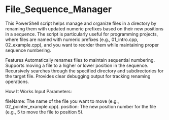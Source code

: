# File_Sequence_Manager

This PowerShell script helps manage and organize files in a directory by renaming them with updated numeric prefixes based on their new positions in a sequence. The script is particularly useful for programming projects, where files are named with numeric prefixes (e.g., 01_intro.cpp, 02_example.cpp), and you want to reorder them while maintaining proper sequence numbering.

Features
Automatically renames files to maintain sequential numbering.
Supports moving a file to a higher or lower position in the sequence.
Recursively searches through the specified directory and subdirectories for the target file.
Provides clear debugging output for tracking renaming operations.

How It Works
Input Parameters:

fileName: The name of the file you want to move (e.g., 02_pointer_example.cpp).
position: The new position number for the file (e.g., 5 to move the file to position 5).
